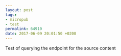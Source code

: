 ```yaml
---
layout: post
tags:
- micropub
- test
permalink: 64910
date: 2017-06-09 20:01:50 +0200
---
```


Test of querying the endpoint for the source content
